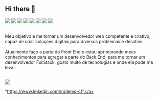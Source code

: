 ## Hi there 👋 
<div>
<img src="https://img.shields.io/badge/HTML5-E34F26?style=flat&logo=html5&logoColor=white"/> 
<img src="https://img.shields.io/badge/CSS3-1572B6?style=flat&logo=css3&logoColor=white"/>
<img src="https://img.shields.io/badge/JavaScript-F7DF1E?style=flat&logo=javascript&logoColor=black"/>
<img src="https://img.shields.io/badge/Node.js-339933?style=flat&logo=node.js&logoColor=white"/>
<img src="https://img.shields.io/badge/React-61DAFB?style=flat&logo=react&logoColor=black"/>
<img src="https://img.shields.io/badge/MongoDB-47A248?style=flat&logo=mongodb&logoColor=white"/> <img src="https://img.shields.io/badge/Django-092E20?style=flat&logo=django&logoColor=white"/> <img src="https://img.shields.io/badge/Python-14354C?style=flat&logo=python&logoColor=white"/>
<br></br>
</div>

Meu objetivo é me tornar um desenvolvedor web competente e criativo, capaz de criar soluções digitais para diversos problemas e desafios.
<br></br>
Atualmente faço a parte do Front End e estou aprimorando meus conhecimentos para agregar a parte do Back End, para me tornar um desenvolvedor FullStack, gosto muito de tecnologias e onde ela pode me levar.
<br></br>

<img src="https://img.shields.io/badge/LinkedIn-0A66C2?style=flat&logo=linkedin&logoColor=white"/>

<a>"https://www.linkedin.com/in/denis-cf"</a>
